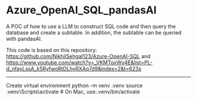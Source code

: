 # Azure_OpenAI_SQL_pandasAI
A POC of how to use a LLM to construct SQL code and then query the database and create a subtable. In addition, the subtable can be queried with pandasAI. 

This code is based on this repository: https://github.com/NikhilSehgal123/Azure-OpenAI-SQL and https://www.youtube.com/watch?v=_VKMToxWv4E&list=PL-d_nfayLssA_k5RyfwoRtDLhyRXAq7d9&index=2&t=623s

------------------------------------------

Create virtual environment
python -m venv .venv
source .venv\Scripts\activate  # On Mac, use:.venv/bin/activate 


